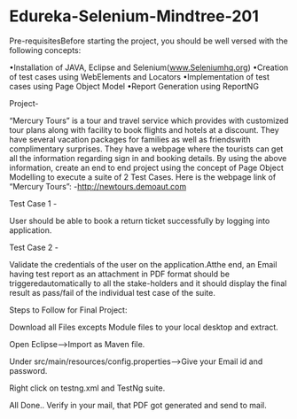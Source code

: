# Edureka-Selenium-Mindtree-201

Pre-requisitesBefore starting the project, you should be well versed with the following concepts: 

•Installation of JAVA, Eclipse and Selenium(www.Seleniumhq.org)
•Creation of test cases using WebElements and Locators
•Implementation of test cases using Page Object Model
•Report Generation using ReportNG

Project-

“Mercury Tours” is a tour and travel service which provides with customized tour plans along with facility to book flights and hotels at a discount. They have several vacation packages for families as well as friendswith complimentary surprises. They have a webpage where the tourists can get all the information regarding sign in and booking details. By using the above information, create an end to end project using the concept of Page Object Modelling to execute a suite of 2 Test Cases. Here is the webpage link of “Mercury Tours”: -http://newtours.demoaut.com

Test Case 1 -

User should be able to book a return ticket successfully by logging into application.

Test Case 2 -

Validate the credentials of the user on the application.Atthe end, an Email having test report as an attachment in PDF format should be triggeredautomatically to all the stake-holders and it should display the final result as pass/fail of the individual test case of the suite.

Steps to Follow for Final Project:

Download all Files excepts Module files to your local desktop and extract.

Open Eclipse-->Import as Maven file.

Under src/main/resources/config.properties-->Give your Email id and password.

Right click on  testng.xml and TestNg suite. 

All Done.. Verify in your mail, that PDF got generated and send to mail.

